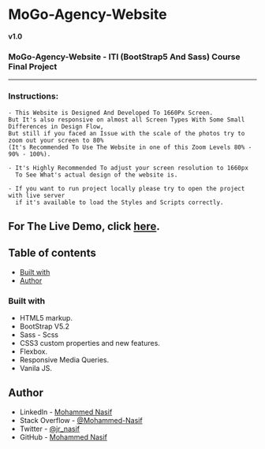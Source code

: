 # MoGo-Agency-Website

**v1.0**

### MoGo-Agency-Website - ITI (BootStrap5 And Sass) Course Final Project

---


### Instructions:

    - This Website is Designed And Developed To 1660Px Screen. 
    But It's also responsive on almost all Screen Types With Some Small Differences in Design Flow,
    But still if you faced an Issue with the scale of the photos try to zoom out your screen to 80% 
    (It's Recommended To Use The Website in one of this Zoom Levels 80% - 90% - 100%).

    - It's Highly Recommended To adjust your screen resolution to 1660px 
      To See What's actual design of the website is.

    - If you want to run project locally please try to open the project with live server 
      if it's available to load the Styles and Scripts correctly.

For The Live Demo, click [here](https://mohammed-nasif.github.io/MoGo-Agency-Website/).
---

## Table of contents

- [Built with](#built-with)
- [Author](#author)

### Built with

- HTML5 markup.
- BootStrap V5.2
- Sass - Scss
- CSS3 custom properties and new features.
- Flexbox.
- Responsive Media Queries.
- Vanila JS.

## Author

- LinkedIn - [Mohammed Nasif](https://www.linkedin.com/in/mohammednasif/)
- Stack Overflow - [@Mohammed-Nasif](https://stackoverflow.com/users/18315357/mohammed-nasif)
- Twitter - [@jr_nasif](https://twitter.com/jr_nasif)
- GitHub - [Mohammed Nasif](https://github.com/Mohammed-Nasif)
